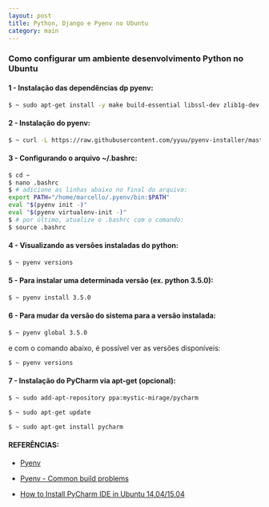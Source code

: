 ```yaml
---
layout: post
title: Python, Django e Pyenv no Ubuntu
category: main
---
```


### Como configurar um ambiente desenvolvimento Python no Ubuntu

#### 1 - Instalação das dependências dp pyenv:

```bash
$ ~ sudo apt-get install -y make build-essential libssl-dev zlib1g-dev libbz2-dev libreadline-dev libsqlite3-dev wget curl llvm libncurses5-dev
```

#### 2 - Instalação do pyenv:

```bash
$ ~ curl -L https://raw.githubusercontent.com/yyuu/pyenv-installer/master/bin/pyenv-installer | bash
```

#### 3 - Configurando o arquivo ~/.bashrc:

```bash
$ cd ~
$ nano .bashrc
$ # adicione as linhas abaixo no final do arquivo:
export PATH="/home/marcello/.pyenv/bin:$PATH"
eval "$(pyenv init -)"
eval "$(pyenv virtualenv-init -)"
$ # por último, atualize o .bashrc com o comando:
$ source .bashrc
```

#### 4 - Visualizando as versões instaladas do python:

```bash
$ ~ pyenv versions
```

#### 5 - Para instalar uma determinada versão (ex. python 3.5.0):

```bash
$ ~ pyenv install 3.5.0
```

#### 6 - Para mudar da versão do sistema para a versão instalada:

```bash
$ ~ pyenv global 3.5.0
```

e com o comando abaixo, é possível ver as versões disponíveis:

```bash
$ ~ pyenv versions
```

#### 7 - Instalação do PyCharm via apt-get (opcional):

```bash
$ ~ sudo add-apt-repository ppa:mystic-mirage/pycharm

$ ~ sudo apt-get update

$ ~ sudo apt-get install pycharm
```

#### REFERÊNCIAS:

* [Pyenv](https://github.com/yyuu/pyenv-installer)

* [Pyenv - Common build problems](https://github.com/yyuu/pyenv/wiki/Common-build-problems)

* [How to Install PyCharm IDE in Ubuntu 14.04/15.04](http://ubuntuhandbook.org/index.php/2015/07/install-pycharm-ubuntu-1404)